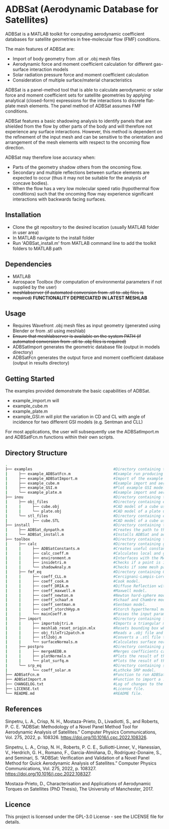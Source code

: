 # ADBSat (Aerodynamic Database for Satellites)

ADBSat is a MATLAB toolkit for computing aerodynamic coefficient databases for satellite geometries in free-molecular flow (FMF) conditions.

The main features of ADBSat are:
- Import of body geometry from .stl or .obj mesh files
- Aerodynamic force and moment coefficient calculation for different gas-surface interaction models
- Solar radiation pressure force and moment coefficient calculation
- Consideration of multiple surface/material characteristics

ADBSat is a panel-method tool that is able to calculate aerodynamic or solar force and moment coefficient sets for satellite geometries by applying analytical (closed-form) expressions for the interactions to discrete flat-plate mesh elements. The panel method of ADBSat assumes FMF conditions.

ADBSat features a basic shadowing analysis to identify panels that are shielded from the flow by other parts of the body and will therefore not experience any surface interactions. However, this method is dependent on the refinement of the input mesh and can be sensitive to the orientation and arrangement of the mesh elements with respect to the oncoming flow direction.

ADBSat may therefore lose accuracy when:
- Parts of the geometry shadow others from the oncoming flow. 
- Secondary and multiple reflections between surface elements are expected to occur (thus it may not be suitable for the analysis of concave bodies).
- When the flow has a very low molecular speed ratio (hypothermal flow conditions) such that the oncoming flow may experience significant interactions with backwards facing surfaces.

## Installation
- Clone the git repository to the desired location (usually MATLAB folder in user area)
- In MATLAB navigate to the install folder
- Run 'ADBSat_install.m' from MATLAB command line to add the toolkit folders to MATLAB path

## Dependencies
- MATLAB 
- Aerospace Toolbox (for computation of environmental parameters if not supplied by the user)
- ~~meshlabserver (if automated conversion from .stl to .obj files is required)~~ **FUNCTIONALITY DEPRECIATED IN LATEST MESHLAB**

## Usage
- Requires Wavefront .obj mesh files as input geometry (generated using Blender or from .stl using meshlab)
- ~~Ensure that meshlabserver is available on the system PATH (if automated conversion from .stl to .obj files is required)~~
- ADBSatImport generates the geometric database file (output in models directory)
- ADBSatFcn generates the output force and moment coefficient database (output in results directory)

## Getting Started
The examples provided demonstrate the basic capabilities of ADBSat.
- example_import.m will 
- example_cube.m
- example_plate.m
- example_GSI.m will plot the variation in CD and CL with angle of incidence for two different GSI models (e.g. Sentman and CLL)

For most applications, the user will subsequently use the ADBSatImport.m and ADBSatFcn.m functions within their own scripts.

## Directory Structure
```bash
. 
├── examples                                    #Directory containing the example cube case.
|     ├── example_ADBSatFcn.m                   #Example run producing an aerodynamic database for the cube geometry for multiple AoA and AoS.
|     ├── example_ADBSatImport.m                #Import of the example cube object from a .obj to a .mat file.
|     ├── example_cube.m                        #Example import and aerodynamic analysis of the cube geometry at a single AoA and AoS.
|     ├── example_GSI.m                         #Plot example GSI models for surface inclination at varying accommodation coefficient, AoA/AoS.
|     └── example_plate.m                       #Example import and aerodynamic analysis of the plate geometry at a single AoA and AoS.
├── inou                                        #Directory containing the model inputs from the program.
|     ├── obj_files                             #Directory containing example .obj models (CAD inputs to ADBSat).
|     |     ├── cube.obj                        #CAD model of a cube used in the example cases.
|     |     └── plate.obj                       #CAD model of a plate used in the example cases.
|     └── stl_files                             #Directory containing example .stl models.
|           ├── cube.STL                        #CAD model of a cube used in the example cases (alternative).
├── install                                     #Directory containing the installation files
|     ├── ADBSat_dynpath.m                      #Creates the path to the ADBSat base folder
|     └── ADBSat_install.m                      #Installs ADBSat and adds necessary folders and paths to the functions.
├── toolbox                                     #Directory containing the program functions.
|     ├── calc                                  #Directory containing general calculation functions.
|     |     ├── ADBSatConstants.m               #Creates useful constants.
|     |     ├── calc_coeff.m                    #Calculates local and global aerodynamic and solar coefficients.
|     |     ├── environment.m                   #Interfaces with the MATLAB version of the NRLMSISE-00 atmospheric model.
|     |     ├── insidetri.m                     #Checks if a point is inside a triangle.
|     |     └── shadowAnaly.m                   #Checks if some mesh panels are shadowed by others.
|     ├── fmf_eq                                #Directory containing GSI model equations to calculate the drag coefficient.
|     |     ├── coeff_CLL.m                     #Cercignani-Lampis-Lord model.
|     |     ├── coeff_cook.m                    #Cook model.
|     |     ├── coeff_DRIA.m                    #Diffuse Reflection with Incomplete Accommodation model.
|     |     ├── coeff_maxwell.m                 #Maxwell model.
|     |     ├── coeff_newton.m                  #Newton hard-sphere model.
|     |     ├── coeff_schaaf.m                  #Schaaf and Chambre model.
|     |     ├── coeff_sentman.m                 #Sentman model.
|     |     ├── coeff_storchHyp.m               #Storch hyperthermal model.
|     |     └── mainCoeff.m                     #Passes the input parameters to the selected GSI model.
|     ├── import                                #Directory containing functions used in the model import.
|     |     ├── importobjtri.m                  #Imports a triangular mesh from a .obj file.
|     |     ├── meshlab_reset_origin.mlx        #Resets bounding box when converting CAD file from .stl to .obj.
|     |     ├── obj_fileTri2patch.m             #Reads a .obj file and outputs lists of vertices, faces, coordinates, and material identifiers. 
|     |     ├── stl2obj.m                       #Converts a .stl file to a .uobj file using meshlabserver (meshlab CLI).
|     |     └── surfaceNormals.m                #Calculates surface normals, areas, and barycentres of all elements of a triangular mesh.
|     ├── postpro                               #Directory containing post-processing functions.
|     |     ├── mergeAEDB.m                     #Merges coefficients calculated for different AOA/AOS into a single structure.
|     |     ├── plotNormals.m                   #Plots the result of the .obj import
|     |     └── plot_surfq.m                    #Plots the result of the ADBSat run, colour-coded to a chosen parameter
|     └── srp_eq                                #Directory containing solar radiation pressure model equations to calculate solar coefficients.
|           └── coeff_solar.m                   #Luthcke SRP model.
├── ADBSatFcn.m                                 #Function to run ADBSat.
├── ADBSatImport.m                              #Function to import a .obj CAD file and produce an output .mat file.
├── CHANGELOG.txt                               #Log of changes to the program.
├── LICENSE.txt                                 #License file.
└── README.md                                   #README file.
```

## References
Sinpetru, L. A., Crisp, N. H., Mostaza-Prieto, D., Livadiotti, S., and Roberts, P. C. E. “ADBSat: Methodology of a Novel Panel Method Tool for Aerodynamic Analysis of Satellites.” Computer Physics Communications, Vol. 275, 2022, p. 108326. <https://doi.org/10.1016/j.cpc.2022.108326>.

Sinpetru, L. A., Crisp, N. H., Roberts, P. C. E., Sulliotti-Linner, V., Hanessian, V., Herdrich, G. H., Romano, F., Garcia-Almiñana, D., Rodríguez-Donaire, S., and Seminari, S. “ADBSat: Verification and Validation of a Novel Panel Method for Quick Aerodynamic Analysis of Satellites.” Computer Physics Communications, Vol. 275, 2022, p. 108327. <https://doi.org/10.1016/j.cpc.2022.108327>.

Mostaza-Prieto, D., Characterisation and Applications of Aerodynamic Torques on Satellites (PhD Thesis), The University of Manchester, 2017.

## Licence
This project is licensed under the GPL-3.0 License - see the LICENSE file for details.